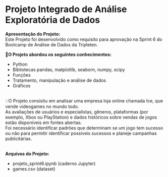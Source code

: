 # Projeto Integrado de Análise Exploratória de Dados

**Apresentação do Projeto:**<br>
Este Projeto foi desenvolvido como requisito para aprovação na Sprint 6 do Bootcamp de Análise de Dados da Tripleten.

🧩**O Projeto abordou os seguintes conhecimentos:**
- Python
- Bibliotecas pandas, matplotlib, seaborn, numpy, scipy
- Funções
- Tratamento, manipulação e análise de dados
- Gráficos
<br>
💡O Projeto consistiu em analisar uma empresa loja online chamada Ice, que vende videogames no mundo todo. <br>
As avaliações de usuários e especialistas, gêneros, plataformas (por exemplo, Xbox ou PlayStation) e dados históricos sobre vendas de jogos estão disponíveis em fontes abertas.<br>
Foi necessário identificar padrões que determinam se um jogo tem sucesso ou não para permitir identificar possíveis sucessos e planeje campanhas publicitárias.<br><br>
  
**Arquivos do Projeto:**
- projeto_sprint6.ipynb (caderno Jupyter)
- games.csv (dataset)

